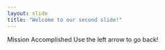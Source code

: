 ```yaml
---
layout: slide
title: "Welcome to our second slide!"
---
```

Mission Accomplished
Use the left arrow to go back!
